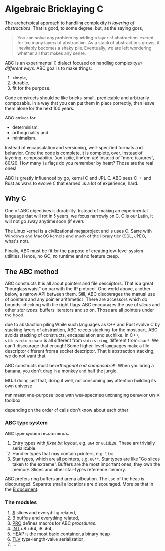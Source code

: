 #   Algebraic Bricklaying C

The archetypical approach to handling complexity is *layering of abstractions*.
That is good, to some degree, but, as the saying goes, 
 >  You can solve any problem by adding a layer of abstraction,
 >  except for too many layers of abstraction.
As a stack of abstractions grows, it inevitably becomes a shaky pile.
Eventually, we are left wondering whether all that makes any sense.


ABC is an experimental C dialect focused on handling complexity _in different ways_.
ABC goal is to make things:
 1. simple,
 2. durable,
 3. fit for the purpose.

Code constructs should be like bricks: small, predictable and arbitrarily composable.
In a way that you can put them in place correctly, then leave them alone for the next 100 years.

ABC strives for
  - determinism,
  - orthogonality and
  - minimalism.

Instead of encapsulation and versioning, well-specified formats and behavior.
Once the code is complete, it is complete, over.
Instead of layering, composability. Don't pile, line'em up!
Instead of "more features", 80/20. How many `ls` flags do you remember by heart?
Those are the real ones!

ABC is greatly influenced by go, kernel C and JPL C.
ABC sees C++ and Rust as ways to evolve C that earned us a lot of experience, hard.

##  Why C 

One of ABC objectives is durability. 
Instead of making an experimental language that will rot in 5 years, we focus narrowly on C.
C is our Latin, it will not go away anytime soon (if ever). 

The Linux kernel is a civilizational megaproject and is uses C. 
Same with Windows and MacOS kernels and much of the library tier (SSL, JPEG, what's not). 

Finally, ABC must be fit for the purpose of creating low-level system utilities. 
Hence, no GC, no runtime and no feature creep. 


##  The ABC method

ABC constructs 
It is all about pointers and file descriptors.
That is a great "hourglass waist" on par with the IP protocol.
One world above, another below, a narrow API between them.
Still, ABC discourages the manual use of pointers and any pointer 
arithmetics. There are accessors which do bounds-checking with
the right flags. ABC encourages the use of *slices* and other
*star types*: buffers, iterators and so on. Those are all
pointers under the hood.

due to abstraction piling
While such languages as C++ and Rust evolve C by stacking
layers of abstraction, ABC rejects stacking, for the most part. 
ABC avoids stacking of constructs, encapsulation and suchlike.
In C++, `std::vector<char>` is all different from `std::string`,
different from `char*`. We can't discourage that enough!
Some higher-level languages make a file descriptor different 
from a socket descriptor. That is abstraction stacking, we 
do not want that.

ABC constructs must be *orthogonal and composable*!!! When you 
bring a banana, you don't drag in a monkey and half the jungle.

MUJI
doing just that, doing it well, not consuming any attention
building its own universe


minimalist one-purpose tools with well-specified unchanging behavior
UNIX toolbox

depending on the order of calls 
don't know about each other

### ABC type system

ABC type system recommends:

 1. Entry types with *fixed bit layout*, e.g. `u64` or
    `uuid128`. These are trivially serializable.
 2. Handler types that may contain pointers, e.g. `line`.
 3. Star types, which are all pointers, e.g. `u8**`.
    Star types are like "Go slices taken to the extreme".
    Buffers are the most important ones, they own the memory.
    Slices and other star-types reference memory. 

ABC prefers ring buffers and arena allocation.
The use of the heap is discouraged. Separate small allocations
are discouraged.
More on that in the [B document][B].

[B]: ./B.md

### The modules

 1. [$](S.md) slices and everything related,
 2. [B](B.md) buffers and everything related,
 3. [PRO](PRO.md) defines macros for ABC *procedures*.
 4. [INT](INT.md) u8..u64, i8..i64,
 5. [HEAP](HEAP.md) is the most basic container, a binary heap.
 6. [TLV](TLV.md) type-length-value serialization,
 7. ...




